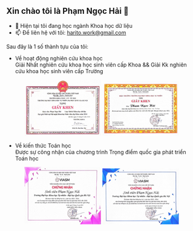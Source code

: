 ## Xin chào tôi là Phạm Ngọc Hải 👋

- 🌱 Hiện tại tôi đang học ngành Khoa học dữ liệu 
- 📫 Để liên hệ với tôi: harito.work@gmail.com

Sau đây là 1 số thành tựu của tôi:
- Về hoạt động nghiên cứu khoa học  
    Giải Nhất nghiên cứu khoa học sinh viên cấp Khoa && Giải Kk nghiên cứu khoa học sinh viên cấp Trường
<p align="center">
    <img src="img/NCKH_cap_khoa_2024.jpg" alt="NCKH cấp Khoa" width="40%">
    <img src="img/NCKH_cap_truong_2024.jpg" alt="NCKH cấp Trường" width="40%">
</p>
  
- Về kiến thức Toán học  
    Được sự công nhận của chương trình Trọng điểm quốc gia phát triển Toán học
<p align="center">
    <img src="img/HB_trong_diem_toan_hoc_qg_ky_I_2023.jpg" alt="HB Trong Diem Toan Hoc Ky I 2023" width="40%">
    <img src="img/HB_trong_diem_toan_hoc_qg_ky_II_2024.jpg" alt="HB Trong Diem Toan Hoc Ky II 2024" width="40%">
</p>
